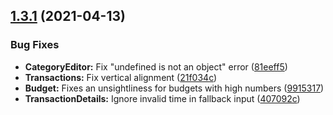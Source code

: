 ## [1.3.1](https://github.com/ubud-app/client/compare/v1.3.0...v1.3.1) (2021-04-13)


### Bug Fixes

* **CategoryEditor:** Fix "undefined is not an object" error ([81eeff5](https://github.com/ubud-app/client/commit/81eeff52d5d86c20dbf14e8c00d69d9c3bef7a95))
* **Transactions:** Fix vertical alignment ([21f034c](https://github.com/ubud-app/client/commit/21f034cc0764921fb50eb9d745ee14ceee0af11f))
* **Budget:** Fixes an unsightliness for budgets with high numbers ([9915317](https://github.com/ubud-app/client/commit/99153177dc881f9b0df438399de4c73be86df42e))
* **TransactionDetails:** Ignore invalid time in fallback input ([407092c](https://github.com/ubud-app/client/commit/407092ca8c70e660c061864b500f7017f897d1de))
